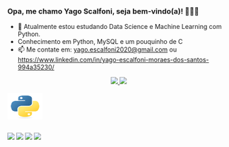 ### Opa, me chamo Yago Scalfoni, seja bem-vindo(a)! 👋👋👋

- 🌱 Atualmente estou estudando Data Science e Machine Learning com Python.
- Conhecimento em Python, MySQL e um pouquinho de C
- 📫 Me contate em: yago.escalfoni2020@gmail.com ou https://www.linkedin.com/in/yago-escalfoni-moraes-dos-santos-994a35230/

<div align="center">
  <a href="https://github.com/yagoscalfoni">
  <img height="180em" src="https://github-readme-stats.vercel.app/api?username=yagoscalfoni&show_icons=true&theme=merko&include_all_commits=true&count_private=true"/>
  <img height="180em" src="https://github-readme-stats.vercel.app/api/top-langs/?username=yagoscalfoni&layout=compact&langs_count=7&theme=merko"/>
</div>
  
  <div style="display: inline_block"><br>
  <img align="center" alt="Yago-Python" height="60" width="80" src="https://raw.githubusercontent.com/devicons/devicon/master/icons/python/python-original.svg">
</div>
  
  ##
  
  <div> 
  <a href="https://www.instagram.com/yagoscalfoni_/" target="_blank"><img src="https://img.shields.io/badge/-Instagram-%23E4405F?style=for-the-badge&logo=instagram&logoColor=white" target="_blank"></a>
  <a href = "mailto:yago.escalfoni2020@gmail.com"><img src="https://img.shields.io/badge/Gmail-D14836?style=for-the-badge&logo=gmail&logoColor=white" target="_blank"></a>
  <a href="https://www.linkedin.com/in/yago-escalfoni-moraes-dos-santos-994a35230/" target="_blank"><img src="https://img.shields.io/badge/-LinkedIn-%230077B5?style=for-the-badge&logo=linkedin&logoColor=white" target="_blank"></a> 
      <a href="https://www.codewars.com/users/YagoScalfoni" target="_blank"><img src="https://img.shields.io/badge/Codewars-B1361E?style=for-the-badge&logo=Codewars&logoColor=white" target="_blank"></a> 

</div>
